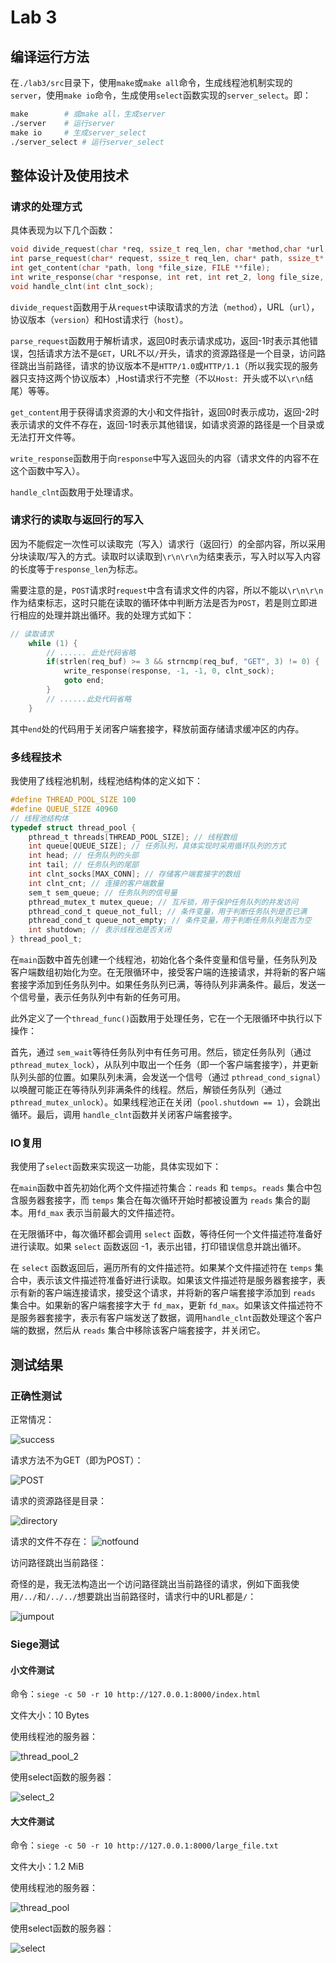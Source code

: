 # Lab 3

## 编译运行方法

在`./lab3/src`目录下，使用`make`或`make all`命令，生成线程池机制实现的`server`，使用`make io`命令，生成使用`select`函数实现的`server_select`。即：

```makefile
make 		# 或make all，生成server
./server 	# 运行server
make io		# 生成server_select
./server_select	# 运行server_select
```

## 整体设计及使用技术

### 请求的处理方式

具体表现为以下几个函数：

```c
void divide_request(char *req, ssize_t req_len, char *method,char *url,char *version,char *host);
int parse_request(char* request, ssize_t req_len, char* path, ssize_t* path_len, char *version);
int get_content(char *path, long *file_size, FILE **file);
int write_response(char *response, int ret, int ret_2, long file_size, int clnt_sock);
void handle_clnt(int clnt_sock);
```

`divide_request`函数用于从`request`中读取请求的方法（`method`），URL（`url`），协议版本（`version`）和Host请求行（`host`）。

`parse_request`函数用于解析请求，返回0时表示请求成功，返回-1时表示其他错误，包括请求方法不是`GET`，URL不以`/`开头，请求的资源路径是一个目录，访问路径跳出当前路径，请求的协议版本不是`HTTP/1.0`或`HTTP/1.1`（所以我实现的服务器只支持这两个协议版本）,Host请求行不完整（不以`Host: `开头或不以`\r\n`结尾）等等。

`get_content`用于获得请求资源的大小和文件指针，返回0时表示成功，返回-2时表示请求的文件不存在，返回-1时表示其他错误，如请求资源的路径是一个目录或无法打开文件等。

`write_response`函数用于向`response`中写入返回头的内容（请求文件的内容不在这个函数中写入）。

`handle_clnt`函数用于处理请求。

### 请求行的读取与返回行的写入

因为不能假定一次性可以读取完（写入）请求行（返回行）的全部内容，所以采用分块读取/写入的方式。读取时以读取到`\r\n\r\n`为结束表示，写入时以写入内容的长度等于`response_len`为标志。

需要注意的是，`POST`请求时`request`中含有请求文件的内容，所以不能以`\r\n\r\n`作为结束标志，这时只能在读取的循环体中判断方法是否为`POST`，若是则立即进行相应的处理并跳出循环。我的处理方式如下：

```c
// 读取请求
    while (1) {
        // ...... 此处代码省略
        if(strlen(req_buf) >= 3 && strncmp(req_buf, "GET", 3) != 0) {
            write_response(response, -1, -1, 0, clnt_sock);
            goto end;
        }
        // ......此处代码省略
    }
```

其中`end`处的代码用于关闭客户端套接字，释放前面存储请求缓冲区的内存。

### 多线程技术

我使用了线程池机制，线程池结构体的定义如下：

```c
#define THREAD_POOL_SIZE 100
#define QUEUE_SIZE 40960
// 线程池结构体
typedef struct thread_pool {
    pthread_t threads[THREAD_POOL_SIZE]; // 线程数组
    int queue[QUEUE_SIZE]; // 任务队列，具体实现时采用循环队列的方式
    int head; // 任务队列的头部
    int tail; // 任务队列的尾部
    int clnt_socks[MAX_CONN]; // 存储客户端套接字的数组
    int clnt_cnt; // 连接的客户端数量
    sem_t sem_queue; // 任务队列的信号量
    pthread_mutex_t mutex_queue; // 互斥锁，用于保护任务队列的并发访问
    pthread_cond_t queue_not_full; // 条件变量，用于判断任务队列是否已满
    pthread_cond_t queue_not_empty; // 条件变量，用于判断任务队列是否为空
    int shutdown; // 表示线程池是否关闭
} thread_pool_t;
```

在`main`函数中首先创建一个线程池，初始化各个条件变量和信号量，任务队列及客户端数组初始化为空。在无限循环中，接受客户端的连接请求，并将新的客户端套接字添加到任务队列中。如果任务队列已满，等待队列非满条件。最后，发送一个信号量，表示任务队列中有新的任务可用。

此外定义了一个`thread_func()`函数用于处理任务，它在一个无限循环中执行以下操作：

首先，通过 `sem_wait`等待任务队列中有任务可用。然后，锁定任务队列（通过 `pthread_mutex_lock`），从队列中取出一个任务（即一个客户端套接字），并更新队列头部的位置。如果队列未满，会发送一个信号（通过 `pthread_cond_signal`）以唤醒可能正在等待队列非满条件的线程。然后，解锁任务队列（通过 `pthread_mutex_unlock`）。如果线程池正在关闭（`pool.shutdown == 1`），会跳出循环。最后，调用 `handle_clnt`函数并关闭客户端套接字。

### IO复用

我使用了`select`函数来实现这一功能，具体实现如下：

在`main`函数中首先初始化两个文件描述符集合：`reads` 和 `temps`。`reads` 集合中包含服务器套接字，而 `temps` 集合在每次循环开始时都被设置为 `reads` 集合的副本。用`fd_max` 表示当前最大的文件描述符。

在无限循环中，每次循环都会调用 `select` 函数，等待任何一个文件描述符准备好进行读取。如果 `select` 函数返回 -1，表示出错，打印错误信息并跳出循环。

在 `select` 函数返回后，遍历所有的文件描述符。如果某个文件描述符在 `temps` 集合中，表示该文件描述符准备好进行读取。如果该文件描述符是服务器套接字，表示有新的客户端连接请求，接受这个请求，并将新的客户端套接字添加到 `reads` 集合中。如果新的客户端套接字大于 `fd_max`，更新 `fd_max`。如果该文件描述符不是服务器套接字，表示有客户端发送了数据，调用`handle_clnt`函数处理这个客户端的数据，然后从 `reads` 集合中移除该客户端套接字，并关闭它。

## 测试结果

### 正确性测试

正常情况：

![success](./figs/success.png)

请求方法不为GET（即为POST）：

![POST](./figs/POST.png)

请求的资源路径是目录：

![directory](./figs/directory.png)

请求的文件不存在：
![notfound](./figs/notfound.png)

访问路径跳出当前路径：

奇怪的是，我无法构造出一个访问路径跳出当前路径的请求，例如下面我使用`/../`和`/../../`想要跳出当前路径时，请求行中的URL都是`/`：

![jumpout](./figs/jumpout.png)

### Siege测试

#### 小文件测试

命令：`siege -c 50 -r 10 http://127.0.0.1:8000/index.html`

文件大小：10 Bytes

使用线程池的服务器：

![thread_pool_2](./figs/siege_thread_pool_2.png)

使用select函数的服务器：

![select_2](./figs/siege_select_2.png)

#### 大文件测试

命令：`siege -c 50 -r 10 http://127.0.0.1:8000/large_file.txt`

文件大小：1.2 MiB

使用线程池的服务器：

![thread_pool](./figs/siege_thread_pool.png)

使用select函数的服务器：

![select](./figs/siege_select.png)